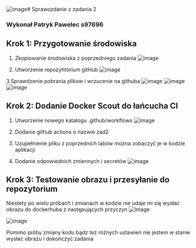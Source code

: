 ![image](https://github.com/Platynus/docker-zad2/assets/56522713/b577313b-2c5d-4cb8-989a-89fa4a50336b)# Sprawozdanie z zadania 2

### Wykonał Patryk Pawelec s97696

## Krok 1: Przygotowanie środowiska

1. Zkopiowanie środowiska z poprzedniego zadania
![image](https://github.com/Platynus/docker-zad2/assets/56522713/4eb66a11-7b5a-4bd0-a148-f6ec4415e89c)

2. Utworzenie repozyhtorium gitHub
![image](https://github.com/Platynus/docker-zad2/assets/56522713/bd1bc454-7ddd-45a6-8449-de7fa98f00fb)

3.Sprawdzenie pobrania plikow i wrzucenie na githuba
![image](https://github.com/Platynus/docker-zad2/assets/56522713/b03c0753-1fdb-407c-959f-a156546114a1) 
![image](https://github.com/Platynus/docker-zad2/assets/56522713/9a0cec97-5d31-4493-a556-b30fd5be82e9)
![image](https://github.com/Platynus/docker-zad2/assets/56522713/e112db9f-e6b3-4b1d-a7ad-933097a85ecb)

## Krok 2: Dodanie Docker Scout do łańcucha CI
1. Utworzenie nowego katalogu .github/workflows
![image](https://github.com/Platynus/docker-zad2/assets/56522713/e66af57f-a54e-470e-b96f-c2045d499e28)

2. Dodanie github actions o nazwie zad2
3. Uzupełnienie pliku z poprzednich labów
można zobaczyć je w kodzie aplikacji

4. Dodanie odpowiednich zmiennych i secretów
![image](https://github.com/Platynus/docker-zad2/assets/56522713/1c1af2f4-7480-42b2-9f98-41d55c372945)

## Krok 3: Testowanie obrazu i przesyłanie do repozytorium

Niestety po wielu próbach i zmianach w kodzie nie udaje mi się wysłać obrazu do dockerhuba z następujących przyczyn
![image](https://github.com/Platynus/docker-zad2/assets/56522713/c6c49e29-dcff-4fe8-b1b1-737d9cdda9a5)

![image](https://github.com/Platynus/docker-zad2/assets/56522713/08159bf8-1849-4726-9c2a-c8edfd7957a3)

Pomimo próby zmiany kodu bądz też różnych ustawień nie jestem w stanie wysłać obrazu i dokończyć zadania

